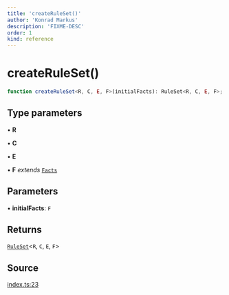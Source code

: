 ```yaml
---
title: 'createRuleSet()'
author: 'Konrad Markus'
description: 'FIXME-DESC'
order: 1
kind: reference
---
```


# createRuleSet()

```ts
function createRuleSet<R, C, E, F>(initialFacts): RuleSet<R, C, E, F>;
```

## Type parameters

• **R**

• **C**

• **E**

• **F** _extends_ [`Facts`](/projects/konkerdev-tiny-rules-fp/reference/type-aliases/facts)

## Parameters

• **initialFacts**: `F`

## Returns

[`RuleSet`](/projects/konkerdev-tiny-rules-fp/reference/type-aliases/ruleset)\<`R`, `C`, `E`, `F`\>

## Source

[index.ts:23](https://github.com/konkerdotdev/tiny-rules-fp/blob/fcc48fe23550c06b9079db840fa9b2e3d8cffc09/src/index.ts#L23)
